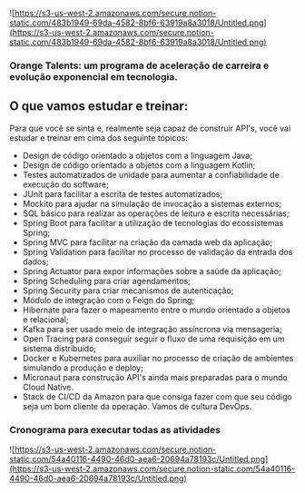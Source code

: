 ![https://s3-us-west-2.amazonaws.com/secure.notion-static.com/483b1949-69da-4582-8bf6-63919a8a3018/Untitled.png](https://s3-us-west-2.amazonaws.com/secure.notion-static.com/483b1949-69da-4582-8bf6-63919a8a3018/Untitled.png)

### Orange Talents: um programa de aceleração de carreira e evolução exponencial em tecnologia.

## **O que vamos estudar e treinar:**

Para que você se sinta e, realmente seja capaz de construir API's, você vai estudar e treinar em cima dos seguinte tópicos:

- Design de código orientado a objetos com a linguagem Java;
- Design de código orientado a objetos com a linguagem Kotlin;
- Testes automatizados de unidade para aumentar a confiabilidade de execução do software;
- JUnit para facilitar a escrita de testes automatizados;
- Mockito para ajudar na simulação de invocação a sistemas externos;
- SQL básico para realizar as operações de leitura e escrita necessárias;
- Spring Boot para facilitar a utilização de tecnologias do ecossistemas Spring;
- Spring MVC para facilitar na criação da camada web da aplicação;
- Spring Validation para facilitar no processo de validação da entrada dos dados;
- Spring Actuator para expor informações sobre a saúde da aplicação;
- Spring Scheduling para criar agendamentos;
- Spring Security para criar mecanismos de autenticação;
- Módulo de integração com o Feign do Spring;
- Hibernate para fazer o mapeamento entre o mundo orientado a objetos e relacional;
- Kafka para ser usado meio de integração assíncrona via mensageria;
- Open Tracing para conseguir seguir o fluxo de uma requisição em um sistema distribuído;
- Docker e Kubernetes para auxiliar no processo de criação de ambientes simulando a produção e deploy;
- Micronaut para construção API's ainda mais preparadas para o mundo Cloud Native.
- Stack de CI/CD da Amazon para que consiga fazer com que seu código seja um bom cliente da operação. Vamos de cultura DevOps.

### Cronograma para executar todas as atividades

![https://s3-us-west-2.amazonaws.com/secure.notion-static.com/54a40116-4490-46d0-aea6-20694a78193c/Untitled.png](https://s3-us-west-2.amazonaws.com/secure.notion-static.com/54a40116-4490-46d0-aea6-20694a78193c/Untitled.png)